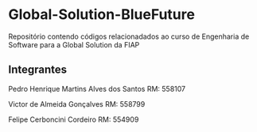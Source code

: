 # Global-Solution-BlueFuture

Repositório contendo códigos relacionadados ao curso de Engenharia de Software para a Global Solution da FIAP

## Integrantes
Pedro Henrique Martins Alves dos Santos RM: 558107

Victor de Almeida Gonçalves RM: 558799

Felipe Cerboncini Cordeiro RM: 554909
